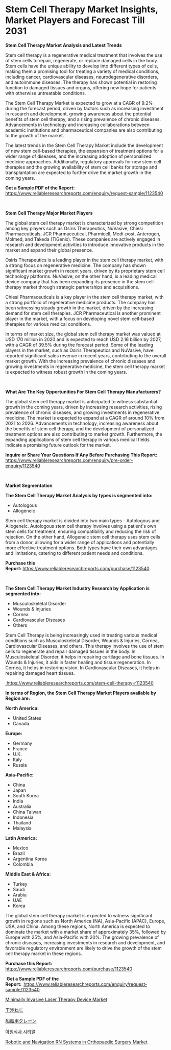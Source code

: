 <p><h1>Stem Cell Therapy Market Insights, Market Players and Forecast Till 2031</h1></p><p><strong>Stem Cell Therapy Market Analysis and Latest Trends</strong></p>
<p><p>Stem cell therapy is a regenerative medical treatment that involves the use of stem cells to repair, regenerate, or replace damaged cells in the body. Stem cells have the unique ability to develop into different types of cells, making them a promising tool for treating a variety of medical conditions, including cancer, cardiovascular diseases, neurodegenerative disorders, and autoimmune diseases. The therapy has shown potential in restoring function to damaged tissues and organs, offering new hope for patients with otherwise untreatable conditions.</p><p>The Stem Cell Therapy Market is expected to grow at a CAGR of 9.2% during the forecast period, driven by factors such as increasing investment in research and development, growing awareness about the potential benefits of stem cell therapy, and a rising prevalence of chronic diseases. Advancements in technology and increasing collaborations between academic institutions and pharmaceutical companies are also contributing to the growth of the market.</p><p>The latest trends in the Stem Cell Therapy Market include the development of new stem cell-based therapies, the expansion of treatment options for a wider range of diseases, and the increasing adoption of personalized medicine approaches. Additionally, regulatory approvals for new stem cell therapies and the growing availability of stem cell banks for storage and transplantation are expected to further drive the market growth in the coming years.</p></p>
<p><strong>Get a Sample PDF of the Report:&nbsp;</strong> <a href="https://www.reliableresearchreports.com/enquiry/request-sample/1123540">https://www.reliableresearchreports.com/enquiry/request-sample/1123540</a></p>
<p>&nbsp;</p>
<p><strong>Stem Cell Therapy Major Market Players</strong></p>
<p><p>The global stem cell therapy market is characterized by strong competition among key players such as Osiris Therapeutics, NuVasive, Chiesi Pharmaceuticals, JCR Pharmaceutical, Pharmicell, Medi-post, Anterogen, Molmed, and Takeda (TiGenix). These companies are actively engaged in research and development activities to introduce innovative products in the market and expand their global presence.</p><p>Osiris Therapeutics is a leading player in the stem cell therapy market, with a strong focus on regenerative medicine. The company has shown significant market growth in recent years, driven by its proprietary stem cell technology platforms. NuVasive, on the other hand, is a leading medical device company that has been expanding its presence in the stem cell therapy market through strategic partnerships and acquisitions.</p><p>Chiesi Pharmaceuticals is a key player in the stem cell therapy market, with a strong portfolio of regenerative medicine products. The company has been witnessing steady growth in the market, driven by the increasing demand for stem cell therapies. JCR Pharmaceutical is another prominent player in the market, with a focus on developing novel stem cell-based therapies for various medical conditions.</p><p>In terms of market size, the global stem cell therapy market was valued at USD 170 million in 2020 and is expected to reach USD 2.16 billion by 2027, with a CAGR of 39.5% during the forecast period. Some of the leading players in the market, such as Osiris Therapeutics and NuVasive, have reported significant sales revenue in recent years, contributing to the overall market growth. With the increasing prevalence of chronic diseases and growing investments in regenerative medicine, the stem cell therapy market is expected to witness robust growth in the coming years.</p></p>
<p>&nbsp;</p>
<p><strong>What Are The Key Opportunities For Stem Cell Therapy Manufacturers?</strong></p>
<p><p>The global stem cell therapy market is anticipated to witness substantial growth in the coming years, driven by increasing research activities, rising prevalence of chronic diseases, and growing investments in regenerative medicine. The market is expected to expand at a CAGR of around 10% from 2021 to 2026. Advancements in technology, increasing awareness about the benefits of stem cell therapy, and the development of personalized treatment options are also contributing to market growth. Furthermore, the expanding applications of stem cell therapy in various medical fields indicate a promising future outlook for the market.</p></p>
<p><strong>Inquire or Share Your Questions If Any Before Purchasing This Report:</strong> <a href="https://www.reliableresearchreports.com/enquiry/pre-order-enquiry/1123540">https://www.reliableresearchreports.com/enquiry/pre-order-enquiry/1123540</a></p>
<p>&nbsp;</p>
<p><strong>Market Segmentation</strong></p>
<p><strong>The Stem Cell Therapy Market Analysis by types is segmented into:</strong></p>
<p><ul><li>Autologous</li><li>Allogeneic</li></ul></p>
<p><p>Stem cell therapy market is divided into two main types - Autologous and Allogeneic. Autologous stem cell therapy involves using a patient's own stem cells for treatment, ensuring compatibility and reducing the risk of rejection. On the other hand, Allogeneic stem cell therapy uses stem cells from a donor, allowing for a wider range of applications and potentially more effective treatment options. Both types have their own advantages and limitations, catering to different patient needs and conditions.</p></p>
<p><strong>Purchase this Report:&nbsp;</strong><a href="https://www.reliableresearchreports.com/purchase/1123540">https://www.reliableresearchreports.com/purchase/1123540</a></p>
<p>&nbsp;</p>
<p><strong>The Stem Cell Therapy Market Industry Research by Application is segmented into:</strong></p>
<p><ul><li>Musculoskeletal Disorder</li><li>Wounds & Injuries</li><li>Cornea</li><li>Cardiovascular Diseases</li><li>Others</li></ul></p>
<p><p>Stem Cell Therapy is being increasingly used in treating various medical conditions such as Musculoskeletal Disorder, Wounds & Injuries, Cornea, Cardiovascular Diseases, and others. This therapy involves the use of stem cells to regenerate and repair damaged tissues in the body. In Musculoskeletal Disorder, it helps in repairing cartilage and bone tissues. In Wounds & Injuries, it aids in faster healing and tissue regeneration. In Cornea, it helps in restoring vision. In Cardiovascular Diseases, it helps in repairing damaged heart tissues.</p></p>
<p><a href="https://www.reliableresearchreports.com/stem-cell-therapy-r1123540">&nbsp;https://www.reliableresearchreports.com/stem-cell-therapy-r1123540</a></p>
<p><strong>In terms of Region, the Stem Cell Therapy Market Players available by Region are:</strong></p>
<p>
    <p> <strong> North America: </strong>
        <ul>
            <li>United States</li>
            <li>Canada</li>
        </ul>
        </p> 
    <p> <strong> Europe: </strong>
        <ul>
            <li>Germany</li>
            <li>France</li>
            <li>U.K.</li>
            <li>Italy</li>
            <li>Russia</li>
        </ul>
        </p> 
    <p> <strong> Asia-Pacific: </strong>
        <ul>
            <li>China</li>
            <li>Japan</li>
            <li>South Korea</li>
            <li>India</li>
            <li>Australia</li>
            <li>China Taiwan</li>
            <li>Indonesia</li>
            <li>Thailand</li>
            <li>Malaysia</li>
        </ul>
        </p> 
    <p> <strong> Latin America: </strong>
        <ul>
            <li>Mexico</li>
            <li>Brazil</li>
            <li>Argentina Korea</li>
            <li>Colombia</li>
        </ul>
        </p> 
    <p> <strong> Middle East & Africa: </strong>
        <ul>
            <li>Turkey</li>
            <li>Saudi</li>
            <li>Arabia</li>
            <li>UAE</li>
            <li>Korea</li>
        </ul>
    </p>
    </p>
<p><p>The global stem cell therapy market is expected to witness significant growth in regions such as North America (NA), Asia-Pacific (APAC), Europe, USA, and China. Among these regions, North America is expected to dominate the market with a market share of approximately 35%, followed by Europe with 25%, and Asia-Pacific with 20%. The growing prevalence of chronic diseases, increasing investments in research and development, and favorable regulatory environment are likely to drive the growth of the stem cell therapy market in these regions.</p></p>
<p><strong>Purchase this Report: </strong><a href="https://www.reliableresearchreports.com/purchase/1123540">https://www.reliableresearchreports.com/purchase/1123540</a></p>
<p>&nbsp;<strong>Get a Sample PDF of the Report:&nbsp;&nbsp;</strong><a href="https://www.reliableresearchreports.com/enquiry/request-sample/1123540">https://www.reliableresearchreports.com/enquiry/request-sample/1123540</a></p>
<p><strong></strong></p>
<p><p><a href="https://medium.com/@alan.buckland656/minimally-invasive-laser-therapy-device-market-insight-market-trends-growth-forecasted-from-2024-67f036a8cd52">Minimally Invasive Laser Therapy Device Market</a></p><p><a href="https://medium.com/@r.aspinall_32685/%E3%82%A4%E3%83%B3%E3%82%BF%E3%83%BC%E3%83%95%E3%82%A7%E3%82%A2%E3%83%AC%E3%83%B3%E3%82%B9%E3%82%B9%E3%82%AF%E3%83%AA%E3%83%A5%E3%83%BC%E3%83%9E%E3%83%BC%E3%82%B1%E3%83%83%E3%83%88-2031%E5%B9%B4%E3%81%BE%E3%81%A7%E3%81%AE%E3%83%88%E3%83%AC%E3%83%B3%E3%83%89-%E4%BA%88%E6%B8%AC-%E7%AB%B6%E4%BA%89%E5%88%86%E6%9E%90-bd70c1908ce0">干渉ねじ</a></p><p><a href="https://medium.com/@jack3lambert/%E8%88%B9%E8%88%B6%E3%82%AF%E3%83%AC%E3%83%BC%E3%83%B3%E5%B8%82%E5%A0%B4%E5%B1%95%E6%9C%9B-%E7%94%A3%E6%A5%AD%E6%A6%82%E6%B3%81%E3%81%A8%E4%BA%88%E6%B8%AC-2024%E5%B9%B4%E3%81%8B%E3%82%892031%E5%B9%B4-fe5049519ae1">船舶用クレーン</a></p><p><a href="https://medium.com/@davionolson1/%EC%95%84%EC%B9%A8-%EC%8B%9D%EC%82%AC-%EC%8B%9C%EB%A6%AC%EC%96%BC-%EC%8B%9C%EC%9E%A5-%EA%B2%BD%EC%9F%81-%EB%B6%84%EC%84%9D-%EC%8B%9C%EC%9E%A5-%EB%8F%99%ED%96%A5-%EB%B0%8F-2031%EB%85%84%EA%B9%8C%EC%A7%80%EC%9D%98-%EC%98%88%EC%B8%A1-02e2fd2eccd9">아침식사 시리얼</a></p><p><a href="https://medium.com/@smriti.reportprime/robotic-and-navigation-rn-systems-in-orthopaedic-surgery-market-exploring-market-share-market-b661ed886e24">Robotic and Navigation RN Systems in Orthopaedic Surgery Market</a></p></p>